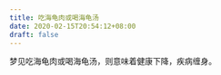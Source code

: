 ```yaml
---
title: 吃海龟肉或喝海龟汤
date: 2020-02-15T20:54:12+08:00
draft: false
---
```


梦见吃海龟肉或喝海龟汤，则意味着健康下降，疾病缠身。<br>
